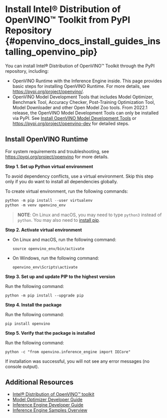 # Install Intel® Distribution of OpenVINO™ Toolkit from PyPI Repository {#openvino_docs_install_guides_installing_openvino_pip}

You can install Intel® Distribution of OpenVINO™ Toolkit through the PyPI repository, including:

* OpenVINO Runtime with the Inference Engine inside. This page provides basic steps for installing OpenVINO Runtime. For more details, see <https://pypi.org/project/openvino/>.
* OpenVINO Model Development Tools that includes Model Optimizer, Benchmark Tool, Accuracy Checker, Post-Training Optimization Tool, Model Downloader and other Open Model Zoo tools. From 2022.1 release, the OpenVINO Model Development Tools can only be installed via PyPI. See [Install OpenVINO Model Development Tools](../installing-model-dev-tools.md) or <https://pypi.org/project/openvino-dev> for detailed steps.

## Install OpenVINO Runtime

For system requirements and troubleshooting, see <https://pypi.org/project/openvino> for more details.

**Step 1. Set up Python virtual environment**

To avoid dependency conflicts, use a virtual environment. Skip this step only if you do want to install all dependencies globally.

To create virtual environment, run the following commands:
```python
python -m pip install --user virtualenv
python -m venv openvino_env
```

>**NOTE**: On Linux and macOS, you may need to type `python3` instead of `python`. You may also need to [install pip](https://pip.pypa.io/en/stable/installing/).

**Step 2. Activate virtual environment**

* On Linux and macOS, run the following command:
  ```
  source openvino_env/bin/activate
  ```
* On Windows, run the following command:
  ```
  openvino_env\Scripts\activate
  ```

**Step 3. Set up and update PIP to the highest version**

Run the following command:
```
python -m pip install --upgrade pip
```

**Step 4. Install the package**

Run the following command:
```
pip install openvino
```

**Step 5. Verify that the package is installed**

Run the following command:
```
python -c "from openvino.inference_engine import IECore"
```

If installation was successful, you will not see any error messages (no console output).



## Additional Resources

- [Intel® Distribution of OpenVINO™ toolkit](https://software.intel.com/en-us/openvino-toolkit)
- [Model Optimizer Developer Guide](../MO_DG/Deep_Learning_Model_Optimizer_DevGuide.md)
- [Inference Engine Developer Guide](../IE_DG/Deep_Learning_Inference_Engine_DevGuide.md)
- [Inference Engine Samples Overview](../IE_DG/Samples_Overview.md)
